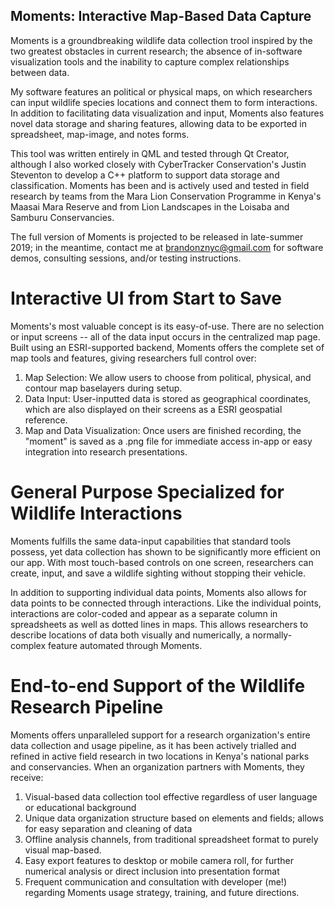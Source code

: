 
## Moments: Interactive Map-Based Data Capture

Moments is a groundbreaking wildlife data collection trool inspired by the two greatest obstacles in current research; the absence of in-software visualization tools and the inability to capture complex relationships between data. 

My software features an political or physical maps, on which researchers can input wildlife species locations and connect them to form interactions. In addition to facilitating data visualization and input, Moments also features novel data storage and sharing features, allowing data to be exported in spreadsheet, map-image, and notes forms. 

This tool was written entirely in QML and tested through Qt Creator, although I also worked closely with CyberTracker Conservation's Justin Steventon to develop a C++ platform to support data storage and classification. Moments has been and is actively used and tested in field research by teams from the Mara Lion Conservation Programme in Kenya's Maasai Mara Reserve and from Lion Landscapes in the Loisaba and Samburu Conservancies. 

The full version of Moments is projected to be released in late-summer 2019; in the meantime, contact me at brandonznyc@gmail.com for software demos, consulting sessions, and/or testing instructions. 

# Interactive UI from Start to Save

Moments's most valuable concept is its easy-of-use. There are no selection or input screens -- all of the data input occurs in the centralized map page. Built using an ESRI-supported backend, Moments offers the complete set of map tools and features, giving researchers full control over:

1) Map Selection: We allow users to choose from political, physical, and contour map baselayers during setup.
2) Data Input: User-inputted data is stored as geographical coordinates, which are also displayed on their screens as a ESRI geospatial reference. 
3) Map and Data Visualization: Once users are finished recording, the "moment" is saved as a .png file for immediate access in-app or easy integration into research presentations. 


# General Purpose Specialized for Wildlife Interactions

Moments fulfills the same data-input capabilities that standard tools possess, yet data collection has shown to be significantly more efficient on our app. With most touch-based controls on one screen, researchers can create, input, and save a wildlife sighting without stopping their vehicle.  

In addition to supporting individual data points, Moments also allows for data points to be connected through interactions. Like the individual points, interactions are color-coded and appear as a separate column in spreadsheets as well as dotted lines in maps. This allows researchers to describe locations of data both visually and numerically, a normally-complex feature automated through Moments.

# End-to-end Support of the Wildlife Research Pipeline

Moments offers unparalleled support for a research organization's entire data collection and usage pipeline, as it has been actively trialled and refined in active field research in two locations in Kenya's national parks and conservancies. When an organization partners with Moments, they receive:

1) Visual-based data collection tool effective regardless of user language or educational background
2) Unique data organization structure based on elements and fields; allows for easy separation and cleaning of data
3) Offline analysis channels, from traditional spreadsheet format to purely visual map-based. 
4) Easy export features to desktop or mobile camera roll, for further numerical analysis or direct inclusion into presentation format
5) Frequent communication and consultation with developer (me!) regarding Moments usage strategy, training, and future directions.
     
